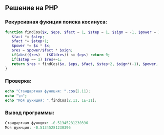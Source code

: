 ## Решение на PHP

### Рекурсивная фукнция поиска косинуса: 
```php
function findCos($x, $eps, $fact = 1, $step = 1, $sign = -1, $power = 1, $Oldres = 0) {
   $fact *= $step;
   $fact *= $step+1;
   $power *= $x * $x;
   $res = $power/$fact * $sign;
   if(abs(($res) - ($Oldres)) <= $eps) return 0;
   if($step == 1) $res+=1;
   return $res + findCos($x, $eps, $fact, $step+2, $sign*(-1), $power, $res);
}
```
### Проверка:
```php
echo "Стандартная функция: ".cos(2.11);
echo "\n";
echo "Моя фукнция: ".findCos(2.11, 1E-11);
```
### Вывод программы:
```php
Стандартная функция: -0.51345281230396
Моя фукнция: -0.51345281230396
```
